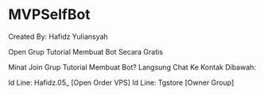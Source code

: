 # MVPSelfBot

Created By: Hafidz Yuliansyah

Open Grup Tutorial Membuat Bot Secara Gratis

Minat Join Grup Tutorial Membuat Bot? Langsung Chat Ke Kontak Dibawah:

Id Line: Hafidz.05_ [Open Order VPS]
Id Line: Tgstore [Owner Group]
